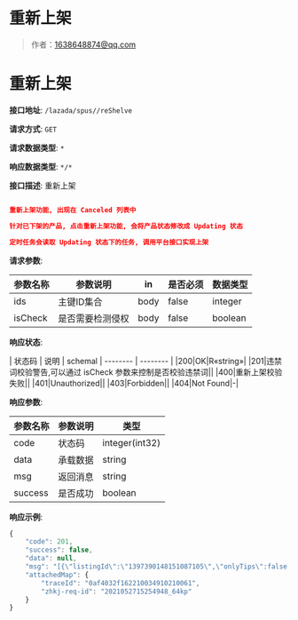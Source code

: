 # 重新上架

> 作者：1638648874@qq.com

# 重新上架

**接口地址**: `/lazada/spus//reShelve`

**请求方式**: `GET`

**请求数据类型**: `*`

**响应数据类型**: `*/*`

**接口描述**: 重新上架

``` json

重新上架功能, 出现在 Canceled 列表中

针对已下架的产品, 点击重新上架功能, 会将产品状态修改成 Updating 状态

定时任务会读取 Updating 状态下的任务, 调用平台接口实现上架

```

**请求参数**:

| 参数名称 | 参数说明 | in    | 是否必须 | 数据类型 | 
| -------- | -------- | ----- | -------- | -------- |
|ids|主键ID集合|body|false|integer|
|isCheck|是否需要检测侵权|body|false|boolean|

**响应状态**:

| 状态码 | 说明 | schemal
| -------- | -------- |
|200|OK|R«string»|
|201|违禁词校验警告,可以通过 isCheck 参数来控制是否校验违禁词||
|400|重新上架校验失败||
|401|Unauthorized||
|403|Forbidden||
|404|Not Found|-|

**响应参数**:

| 参数名称 | 参数说明 | 类型 |
| -------- | -------- | ----- |
|code|状态码|integer(int32)|
|data|承载数据|string|
|msg|返回消息|string|
|success|是否成功|boolean||

**响应示例**:

``` javascript
{
    "code": 201,
    "success": false,
    "data": null,
    "msg": "[{\"listingId\":\"1397390148151087105\",\"onlyTips\":false,\"msg\":\"listingId:1397390148151087105,严禁禁止违禁词:[test],请修改!\"}]",
    "attachedMap": {
        "traceId": "0af4032f162210034910210061",
        "zhkj-req-id": "2021052715254948_64kp"
    }
}
```